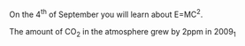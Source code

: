 <!DOCTYPE html>
<html>
<head>
	<title>Superscript and Subscript</title>
</head>
<body>
	<p>On the 4<sup>th</sup> of September you will learn about E=MC<sup>2</sup>.</p>
	<p>The amount of CO<sub>2</sub> in the atmosphere grew by 2ppm in 2009<sub>1</sub></p>
</body>
</html>
